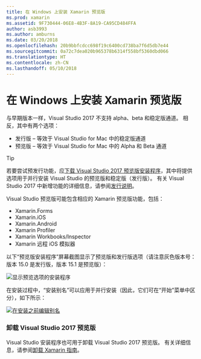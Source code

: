 ```yaml
---
title: 在 Windows 上安装 Xamarin 预览版
ms.prod: xamarin
ms.assetid: 9F730444-06E8-4B3F-8A19-CA95CD484FFA
author: asb3993
ms.author: amburns
ms.date: 03/20/2018
ms.openlocfilehash: 20b9bbfcdcc698f19c6400cd738ba7f6d5db7e44
ms.sourcegitcommit: 0a72c7dea020b965378b6314f558bf5360dbd066
ms.translationtype: HT
ms.contentlocale: zh-CN
ms.lasthandoff: 05/10/2018
---
```

# <a name="installing-xamarin-preview-on-windows"></a>在 Windows 上安装 Xamarin 预览版

与早期版本一样，Visual Studio 2017 不支持 alpha、beta 和稳定版通道。 相反，其中有两个选项：

- 发行版 – 等效于 Visual Studio for Mac 中的稳定版通道
- 预览版 – 等效于 Visual Studio for Mac 中的 Alpha 和 Beta 通道

> [!TIP] 
> 若要尝试预发行功能，应[下载 Visual Studio 2017 预览版安装程序](https://www.visualstudio.com/vs/preview/)，其中将提供选项用于并行安装 Visual Studio 的预览版和稳定版（发行版）。 有关 Visual Studio 2017 中新增功能的详细信息，请参阅[发行说明](/visualstudio/releasenotes/vs2017-preview-relnotes)。

Visual Studio 预览版可能包含相应的 Xamarin 预览版功能，包括：

- Xamarin.Forms
- Xamarin.iOS
- Xamarin.Android
- Xamarin Profiler
- Xamarin Workbooks/Inspector
- Xamarin 远程 iOS 模拟器

以下“预览版安装程序”屏幕截图显示了预览版和发行版选项（请注意灰色版本号：版本 15.0 是发行版，版本 15.1 是预览版）：

![显示预览选项的安装程序](windows-images/vs2017-installer.jpg)

在安装过程中，“安装别名”可以应用于并行安装（因此，它们可在“开始”菜单中区分），如下所示：

[![在安装之前编辑别名](windows-images/vs2017-nickname-sml.png "在安装之前编辑别名")](windows-images/vs2017-nickname.png#lightbox)

### <a name="uninstalling-visual-studio-2017-preview"></a>卸载 Visual Studio 2017 预览版

Visual Studio 安装程序也可用于卸载 Visual Studio 2017 预览版。 有关详细信息，请参阅[卸载 Xamarin 指南](uninstalling-xamarin.md#uninstallvs2017)。

